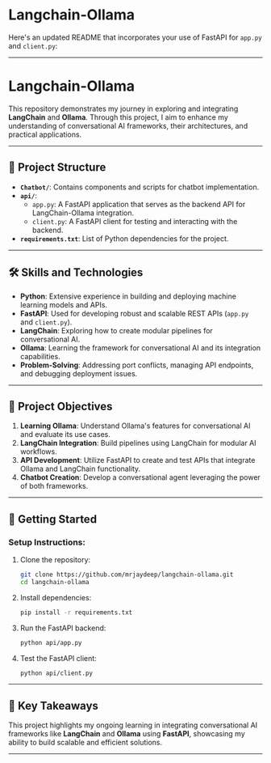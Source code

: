 # Langchain-Ollama

Here's an updated README that incorporates your use of FastAPI for `app.py` and `client.py`:

---

# Langchain-Ollama

This repository demonstrates my journey in exploring and integrating **LangChain** and **Ollama**. Through this project, I aim to enhance my understanding of conversational AI frameworks, their architectures, and practical applications.

---

## 📂 Project Structure
- **`Chatbot/`**: Contains components and scripts for chatbot implementation.
- **`api/`**:
  - `app.py`: A FastAPI application that serves as the backend API for LangChain-Ollama integration.
  - `client.py`: A FastAPI client for testing and interacting with the backend.
- **`requirements.txt`**: List of Python dependencies for the project.

---

## 🛠️ Skills and Technologies
- **Python**: Extensive experience in building and deploying machine learning models and APIs.
- **FastAPI**: Used for developing robust and scalable REST APIs (`app.py` and `client.py`).
- **LangChain**: Exploring how to create modular pipelines for conversational AI.
- **Ollama**: Learning the framework for conversational AI and its integration capabilities.
- **Problem-Solving**: Addressing port conflicts, managing API endpoints, and debugging deployment issues.

---

## 🎯 Project Objectives
1. **Learning Ollama**: Understand Ollama's features for conversational AI and evaluate its use cases.
2. **LangChain Integration**: Build pipelines using LangChain for modular AI workflows.
3. **API Development**: Utilize FastAPI to create and test APIs that integrate Ollama and LangChain functionality.
4. **Chatbot Creation**: Develop a conversational agent leveraging the power of both frameworks.

---

## 🚀 Getting Started
### **Setup Instructions:**
1. Clone the repository:
   ```bash
   git clone https://github.com/mrjaydeep/langchain-ollama.git
   cd langchain-ollama
   ```
2. Install dependencies:
   ```bash
   pip install -r requirements.txt
   ```
3. Run the FastAPI backend:
   ```bash
   python api/app.py
   ```
4. Test the FastAPI client:
   ```bash
   python api/client.py
   ```

---

## 🌟 Key Takeaways
This project highlights my ongoing learning in integrating conversational AI frameworks like **LangChain** and **Ollama** using **FastAPI**, showcasing my ability to build scalable and efficient solutions.

---
